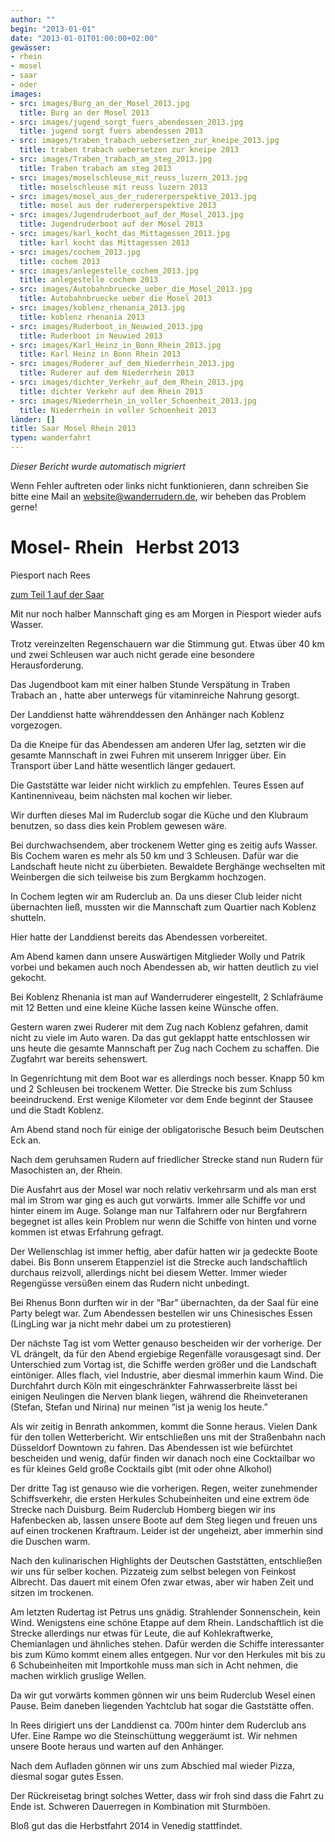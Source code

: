 ```yaml
---
author: ""
begin: "2013-01-01"
date: "2013-01-01T01:00:00+02:00"
gewässer:
- rhein
- mosel
- saar
- oder
images:
- src: images/Burg_an_der_Mosel_2013.jpg
  title: Burg an der Mosel 2013
- src: images/jugend_sorgt_fuers_abendessen_2013.jpg
  title: jugend sorgt fuers abendessen 2013
- src: images/traben_trabach_uebersetzen_zur_kneipe_2013.jpg
  title: traben trabach uebersetzen zur kneipe 2013
- src: images/Traben_trabach_am_steg_2013.jpg
  title: Traben trabach am steg 2013
- src: images/moselschleuse_mit_reuss_luzern_2013.jpg
  title: moselschleuse mit reuss luzern 2013
- src: images/mosel_aus_der_rudererperspektive_2013.jpg
  title: mosel aus der rudererperspektive 2013
- src: images/Jugendruderboot_auf_der_Mosel_2013.jpg
  title: Jugendruderboot auf der Mosel 2013
- src: images/karl_kocht_das_Mittagessen_2013.jpg
  title: karl kocht das Mittagessen 2013
- src: images/cochem_2013.jpg
  title: cochem 2013
- src: images/anlegestelle_cochem_2013.jpg
  title: anlegestelle cochem 2013
- src: images/Autobahnbruecke_ueber_die_Mosel_2013.jpg
  title: Autobahnbruecke ueber die Mosel 2013
- src: images/koblenz_rhenania_2013.jpg
  title: koblenz rhenania 2013
- src: images/Ruderboot_in_Neuwied_2013.jpg
  title: Ruderboot in Neuwied 2013
- src: images/Karl_Heinz_in_Bonn_Rhein_2013.jpg
  title: Karl Heinz in Bonn Rhein 2013
- src: images/Ruderer_auf_dem_Niederrhein_2013.jpg
  title: Ruderer auf dem Niederrhein 2013
- src: images/dichter_Verkehr_auf_dem_Rhein_2013.jpg
  title: dichter Verkehr auf dem Rhein 2013
- src: images/Niederrhein_in_voller_Schoenheit_2013.jpg
  title: Niederrhein in voller Schoenheit 2013
länder: []
title: Saar Mosel Rhein 2013
typen: wanderfahrt
---
```



*Dieser Bericht wurde automatisch migriert*

Wenn Fehler auftreten oder links nicht funktionieren, dann schreiben Sie bitte eine Mail an website@wanderrudern.de, wir beheben das Problem gerne!



# Mosel- Rhein   Herbst 2013


Piesport nach Rees

[zum Teil 1 auf der Saar](/berichte/2013/saar_mosel_rhein_2013)

Mit nur noch halber Mannschaft ging es am Morgen in Piesport wieder aufs Wasser.

Trotz vereinzelten Regenschauern war die Stimmung gut. Etwas über 40 km und zwei Schleusen war auch nicht gerade eine besondere Herausforderung.

Das Jugendboot kam mit einer halben Stunde Verspätung in Traben Trabach an , hatte aber unterwegs für vitaminreiche Nahrung gesorgt.

Der Landdienst hatte währenddessen den Anhänger nach Koblenz vorgezogen.

Da die Kneipe für das Abendessen am anderen Ufer lag, setzten wir die gesamte Mannschaft in zwei Fuhren mit unserem Inrigger über. Ein Transport über Land hätte wesentlich länger gedauert.

Die Gaststätte war leider nicht wirklich zu empfehlen. Teures Essen auf Kantinenniveau, beim nächsten mal kochen wir lieber.

Wir durften dieses Mal im Ruderclub sogar die Küche und den Klubraum benutzen, so dass dies kein Problem gewesen wäre.

Bei durchwachsendem, aber trockenem Wetter ging es zeitig aufs Wasser. Bis Cochem waren es mehr als 50 km und 3 Schleusen. Dafür war die Landschaft heute nicht zu überbieten. Bewaldete Berghänge wechselten mit Weinbergen die sich teilweise bis zum Bergkamm hochzogen.

In Cochem legten wir am Ruderclub an. Da uns dieser Club leider nicht übernachten ließ, mussten wir die Mannschaft zum Quartier nach Koblenz shutteln.

Hier hatte der Landdienst bereits das Abendessen vorbereitet.

Am Abend kamen dann unsere Auswärtigen Mitglieder Wolly und Patrik vorbei und bekamen auch noch Abendessen ab, wir hatten deutlich zu viel gekocht.

Bei Koblenz Rhenania ist man auf Wanderruderer eingestellt, 2 Schlafräume mit 12 Betten und eine kleine Küche lassen keine Wünsche offen.

Gestern waren zwei Ruderer mit dem Zug nach Koblenz gefahren, damit nicht zu viele im Auto waren. Da das gut geklappt hatte entschlossen wir uns heute die gesamte Mannschaft per Zug nach Cochem zu schaffen. Die Zugfahrt war bereits sehenswert.

In Gegenrichtung mit dem Boot war es allerdings noch besser. Knapp 50 km und 2 Schleusen bei trockenem Wetter. Die Strecke bis zum Schluss beeindruckend. Erst wenige Kilometer vor dem Ende beginnt der Stausee und die Stadt Koblenz.

Am Abend stand noch für einige der obligatorische Besuch beim Deutschen Eck an.

Nach dem geruhsamen Rudern auf friedlicher Strecke stand nun Rudern für Masochisten an, der Rhein.

Die Ausfahrt aus der Mosel war noch relativ verkehrsarm und als man erst mal im Strom war ging es auch gut vorwärts. Immer alle Schiffe vor und hinter einem im Auge. Solange man nur Talfahrern oder nur Bergfahrern begegnet ist alles kein Problem nur wenn die Schiffe von hinten und vorne kommen ist etwas Erfahrung gefragt.

Der Wellenschlag ist immer heftig, aber dafür hatten wir ja gedeckte Boote dabei. Bis Bonn unserem Etappenziel ist die Strecke auch landschaftlich durchaus reizvoll, allerdings nicht bei diesem Wetter. Immer wieder Regengüsse versüßen einem das Rudern nicht unbedingt.

Bei Rhenus Bonn durften wir in der “Bar” übernachten, da der Saal für eine Party belegt war. Zum Abendessen bestellen wir uns Chinesisches Essen (LingLing war ja nicht mehr dabei um zu protestieren)

Der nächste Tag ist vom Wetter genauso bescheiden wir der vorherige. Der VL drängelt, da für den Abend ergiebige Regenfälle vorausgesagt sind. Der Unterschied zum Vortag ist, die Schiffe werden größer und die Landschaft eintöniger. Alles flach, viel Industrie, aber diesmal immerhin kaum Wind. Die Durchfahrt durch Köln mit eingeschränkter Fahrwasserbreite lässt bei einigen Neulingen die Nerven blank liegen, während die Rheinveteranen (Stefan, Stefan und Nirina) nur meinen “ist ja wenig los heute.”

Als wir zeitig in Benrath ankommen, kommt die Sonne heraus. Vielen Dank für den tollen Wetterbericht. Wir entschließen uns mit der Straßenbahn nach Düsseldorf Downtown zu fahren. Das Abendessen ist wie befürchtet bescheiden und wenig, dafür finden wir danach noch eine Cocktailbar wo es für kleines Geld große Cocktails gibt (mit oder ohne Alkohol)

Der dritte Tag ist genauso wie die vorherigen. Regen, weiter zunehmender Schiffsverkehr, die ersten Herkules Schubeinheiten und eine extrem öde Strecke nach Duisburg. Beim Ruderclub Homberg biegen wir ins Hafenbecken ab, lassen unsere Boote auf dem Steg liegen und freuen uns auf einen trockenen Kraftraum. Leider ist der ungeheizt, aber immerhin sind die Duschen warm.

Nach den kulinarischen Highlights der Deutschen Gaststätten, entschließen wir uns für selber kochen. Pizzateig zum selbst belegen von Feinkost Albrecht. Das dauert mit einem Ofen zwar etwas, aber wir haben Zeit und sitzen im trockenen.

Am letzten Rudertag ist Petrus uns gnädig. Strahlender Sonnenschein, kein Wind. Wenigstens eine schöne Etappe auf dem Rhein. Landschaftlich ist die Strecke allerdings nur etwas für Leute, die auf Kohlekraftwerke, Chemianlagen und ähnliches stehen. Dafür werden die Schiffe interessanter bis zum Kümo kommt einem alles entgegen. Nur vor den Herkules mit bis zu 6 Schubeinheiten mit Importkohle muss man sich in Acht nehmen, die machen wirklich gruslige Wellen.

Da wir gut vorwärts kommen gönnen wir uns beim Ruderclub Wesel einen Pause. Beim daneben liegenden Yachtclub hat sogar die Gaststätte offen.

In Rees dirigiert uns der Landdienst ca. 700m hinter dem Ruderclub ans Ufer. Eine Rampe wo die Steinschüttung weggeräumt ist. Wir nehmen unsere Boote heraus und warten auf den Anhänger.

Nach dem Aufladen gönnen wir uns zum Abschied mal wieder Pizza, diesmal sogar gutes Essen.

Der Rückreisetag bringt solches Wetter, dass wir froh sind dass die Fahrt zu Ende ist. Schweren Dauerregen in Kombination mit Sturmböen.

Bloß gut das die Herbstfahrt 2014 in Venedig stattfindet.
